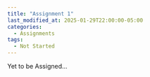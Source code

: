 ```yaml
---
title: "Assignment 1"
last_modified_at: 2025-01-29T22:00:00-05:00
categories:
  - Assignments
tags:
  - Not Started
---
```


Yet to be Assigned...